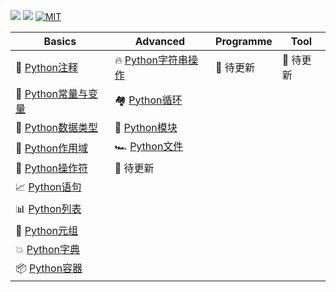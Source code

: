 ![](https://img.shields.io/badge/Python-3.6.5-yellow.svg) 
![](http://progressed.io/bar/23?title=completed)
[![MIT](https://img.shields.io/badge/license-MIT-5eba00.svg)](https://github.com/fishhello/learn/blob/master/LICENSE)

|Basics|Advanced|Programme|Tool|
|-|-|-|-|
| 📓 [Python注释](https://github.com/fishhello/learn/blob/master/python/base.md)|🔥 [Python字符串操作](https://github.com/fishhello/learn/blob/master/python/spring_operation.md)| :construction: 待更新|:construction: 待更新|
| 🐍 [Python常量与变量](https://github.com/fishhello/learn/blob/master/python/VariablesAndConstants.md)|🏘️ [Python循环](https://github.com/fishhello/learn/blob/master/python/loop.md)|||
|🔢 [Python数据类型](https://github.com/fishhello/learn/blob/master/python/datatype.md)|🤷 [Python模块](https://github.com/fishhello/learn/blob/master/python/module.md)|||
| 🍒 [Python作用域](https://github.com/fishhello/learn/blob/master/python/scope.md) |🏎️ [Python文件](https://github.com/fishhello/learn/blob/master/python/file.md)|||
| 🐼 [Python操作符](https://github.com/fishhello/learn/blob/master/python/operator.md) |:construction: 待更新|||
|📈 [Python语句](https://github.com/fishhello/learn/blob/master/python/statement.md)||||
|📊 [Python列表](https://github.com/fishhello/learn/blob/master/python/list.md)||||
|🌳 [Python元组](https://github.com/fishhello/learn/blob/master/python/tuple.md)||||
|💥 [Python字典](https://github.com/fishhello/learn/blob/master/python/dicitonary.md)||||
|📦 [Python容器](https://github.com/fishhello/learn/blob/master/python/contain.md)||||